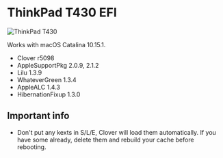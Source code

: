 # ThinkPad T430 EFI

![ThinkPad T430]()

Works with macOS Catalina 10.15.1.

* Clover r5098
* AppleSupportPkg 2.0.9, 2.1.2
* Lilu 1.3.9
* WhateverGreen 1.3.4
* AppleALC 1.4.3
* HibernationFixup 1.3.0


## Important info

* Don't put any kexts in S/L/E, Clover will load them automatically. If you have some already, delete them and rebuild your cache before rebooting.
